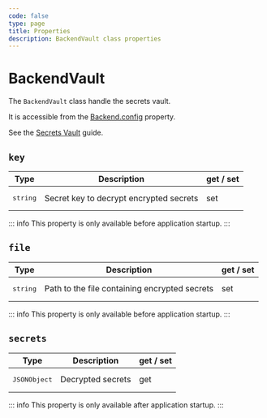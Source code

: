 ```yaml
---
code: false
type: page
title: Properties
description: BackendVault class properties
---
```


# BackendVault

The `BackendVault` class handle the secrets vault.  

It is accessible from the [Backend.config](/core/2/framework/classes/backend/properties#config) property.

See the [Secrets Vault](/core/2/guides/advanced/1-secrets-vault) guide.

## `key`

| Type                  | Description       | get / set |
|-----------------------|-------------------|-----------|
| <pre>string</pre> | Secret key to decrypt encrypted secrets | set |

::: info
This property is only available before application startup.
:::

## `file`

| Type                  | Description       | get / set |
|-----------------------|-------------------|-----------|
| <pre>string</pre> | Path to the file containing encrypted secrets | set |

::: info
This property is only available before application startup.
:::

## `secrets`

| Type                  | Description       | get / set |
|-----------------------|-------------------|-----------|
| <pre>JSONObject</pre> | Decrypted secrets | get       |

::: info
This property is only available after application startup.
:::
